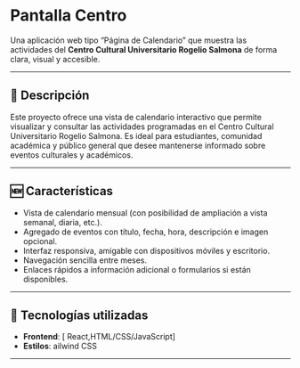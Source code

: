 # Pantalla Centro

Una aplicación web tipo “Página de Calendario” que muestra las actividades del **Centro Cultural Universitario Rogelio Salmona** de forma clara, visual y accesible.

---

## 📝 Descripción

Este proyecto ofrece una vista de calendario interactivo que permite visualizar y consultar las actividades programadas en el Centro Cultural Universitario Rogelio Salmona. Es ideal para estudiantes, comunidad académica y público general que desee mantenerse informado sobre eventos culturales y académicos.

---

## 🆕 Características 

- Vista de calendario mensual (con posibilidad de ampliación a vista semanal, diaria, etc.).
- Agregado de eventos con título, fecha, hora, descripción e imagen opcional.
- Interfaz responsiva, amigable con dispositivos móviles y escritorio.
- Navegación sencilla entre meses.
- Enlaces rápidos a información adicional o formularios si están disponibles.

---

## 🚀 Tecnologías utilizadas

- **Frontend**: [ React,HTML/CSS/JavaScript]
- **Estilos**: ailwind CSS
---